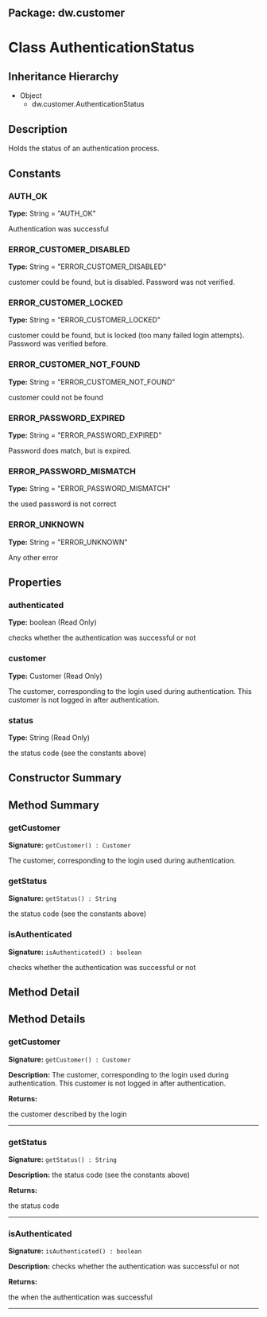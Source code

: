 ## Package: dw.customer

# Class AuthenticationStatus

## Inheritance Hierarchy

- Object
  - dw.customer.AuthenticationStatus

## Description

Holds the status of an authentication process.

## Constants

### AUTH_OK

**Type:** String = "AUTH_OK"

Authentication was successful

### ERROR_CUSTOMER_DISABLED

**Type:** String = "ERROR_CUSTOMER_DISABLED"

customer could be found, but is disabled. Password was not verified.

### ERROR_CUSTOMER_LOCKED

**Type:** String = "ERROR_CUSTOMER_LOCKED"

customer could be found, but is locked (too many failed login attempts). Password was verified before.

### ERROR_CUSTOMER_NOT_FOUND

**Type:** String = "ERROR_CUSTOMER_NOT_FOUND"

customer could not be found

### ERROR_PASSWORD_EXPIRED

**Type:** String = "ERROR_PASSWORD_EXPIRED"

Password does match, but is expired.

### ERROR_PASSWORD_MISMATCH

**Type:** String = "ERROR_PASSWORD_MISMATCH"

the used password is not correct

### ERROR_UNKNOWN

**Type:** String = "ERROR_UNKNOWN"

Any other error

## Properties

### authenticated

**Type:** boolean (Read Only)

checks whether the authentication was successful or not

### customer

**Type:** Customer (Read Only)

The customer, corresponding to the login used during authentication. This customer is not logged in after authentication.

### status

**Type:** String (Read Only)

the status code (see the constants above)

## Constructor Summary

## Method Summary

### getCustomer

**Signature:** `getCustomer() : Customer`

The customer, corresponding to the login used during authentication.

### getStatus

**Signature:** `getStatus() : String`

the status code (see the constants above)

### isAuthenticated

**Signature:** `isAuthenticated() : boolean`

checks whether the authentication was successful or not

## Method Detail

## Method Details

### getCustomer

**Signature:** `getCustomer() : Customer`

**Description:** The customer, corresponding to the login used during authentication. This customer is not logged in after authentication.

**Returns:**

the customer described by the login

---

### getStatus

**Signature:** `getStatus() : String`

**Description:** the status code (see the constants above)

**Returns:**

the status code

---

### isAuthenticated

**Signature:** `isAuthenticated() : boolean`

**Description:** checks whether the authentication was successful or not

**Returns:**

the when the authentication was successful

---